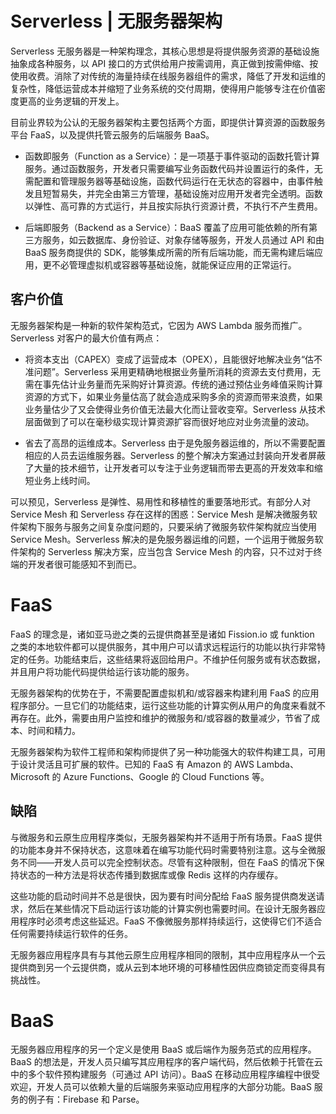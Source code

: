 # Serverless | 无服务器架构

Serverless 无服务器是一种架构理念，其核心思想是将提供服务资源的基础设施抽象成各种服务，以 API 接口的方式供给用户按需调用，真正做到按需伸缩、按使用收费。消除了对传统的海量持续在线服务器组件的需求，降低了开发和运维的复杂性，降低运营成本并缩短了业务系统的交付周期，使得用户能够专注在价值密度更高的业务逻辑的开发上。

目前业界较为公认的无服务器架构主要包括两个方面，即提供计算资源的函数服务平台 FaaS，以及提供托管云服务的后端服务 BaaS。

- 函数即服务（Function as a Service）：是一项基于事件驱动的函数托管计算服务。通过函数服务，开发者只需要编写业务函数代码并设置运行的条件，无需配置和管理服务器等基础设施，函数代码运行在无状态的容器中，由事件触发且短暂易失，并完全由第三方管理，基础设施对应用开发者完全透明。函数以弹性、高可靠的方式运行，并且按实际执行资源计费，不执行不产生费用。

- 后端即服务（Backend as a Service）：BaaS 覆盖了应用可能依赖的所有第三方服务，如云数据库、身份验证、对象存储等服务，开发人员通过 API 和由 BaaS 服务商提供的 SDK，能够集成所需的所有后端功能，而无需构建后端应用，更不必管理虚拟机或容器等基础设施，就能保证应用的正常运行。

## 客户价值

无服务器架构是一种新的软件架构范式，它因为 AWS Lambda 服务而推广。Serverless 对客户的最大价值有两点：

- 将资本支出（CAPEX）变成了运营成本（OPEX），且能很好地解决业务“估不准问题”。Serverless 采用更精确地根据业务量所消耗的资源去支付费用，无需在事先估计业务量而先采购好计算资源。传统的通过预估业务峰值采购计算资源的方式下，如果业务量估高了就会造成采购多余的资源而带来浪费，如果业务量估少了又会使得业务价值无法最大化而让营收变窄。Serverless 从技术层面做到了可以在毫秒级实现计算资源扩容而很好地应对业务流量的波动。

- 省去了高昂的运维成本。Serverless 由于是免服务器运维的，所以不需要配置相应的人员去运维服务器。Serverless 的整个解决方案通过封装向开发者屏蔽了大量的技术细节，让开发者可以专注于业务逻辑而带去更高的开发效率和缩短业务上线时间。

可以预见，Serverless 是弹性、易用性和移植性的重要落地形式。有部分人对 Service Mesh 和 Serverless 存在这样的困惑：Service Mesh 是解决微服务软件架构下服务与服务之间复杂度问题的，只要采纳了微服务软件架构就应当使用 Service Mesh。Serverless 解决的是免服务器运维的问题，一个运用于微服务软件架构的 Serverless 解决方案，应当包含 Service Mesh 的内容，只不过对于终端的开发者很可能感知不到而已。

# FaaS

FaaS 的理念是，诸如亚马逊之类的云提供商甚至是诸如 Fission.io 或 funktion 之类的本地软件都可以提供服务，其中用户可以请求远程运行的功能以执行非常特定的任务。功能结束后，这些结果将返回给用户。不维护任何服务或有状态数据，并且用户将功能代码提供给运行该功能的服务。

无服务器架构的优势在于，不需要配置虚拟机和/或容器来构建利用 FaaS 的应用程序部分。一旦它们的功能结束，运行这些功能的计算实例从用户的角度来看就不再存在。此外，需要由用户监控和维护的微服务和/或容器的数量减少，节省了成本、时间和精力。

无服务器架构为软件工程师和架构师提供了另一种功能强大的软件构建工具，可用于设计灵活且可扩展的软件。已知的 FaaS 有 Amazon 的 AWS Lambda、Microsoft 的 Azure Functions、Google 的 Cloud Functions 等。

## 缺陷

与微服务和云原生应用程序类似，无服务器架构并不适用于所有场景。FaaS 提供的功能本身并不保持状态，这意味着在编写功能代码时需要特别注意。这与全微服务不同——开发人员可以完全控制状态。尽管有这种限制，但在 FaaS 的情况下保持状态的一种方法是将状态传播到数据库或像 Redis 这样的内存缓存。

这些功能的启动时间并不总是很快，因为要有时间分配给 FaaS 服务提供商发送请求，然后在某些情况下启动运行该功能的计算实例也需要时间。在设计无服务器应用程序时必须考虑这些延迟。FaaS 不像微服务那样持续运行，这使得它们不适合任何需要持续运行软件的任务。

无服务器应用程序具有与其他云原生应用程序相同的限制，其中应用程序从一个云提供商到另一个云提供商，或从云到本地环境的可移植性因供应商锁定而变得具有挑战性。

# BaaS

无服务器应用程序的另一个定义是使用 BaaS 或后端作为服务范式的应用程序。BaaS 的想法是，开发人员只编写其应用程序的客户端代码，然后依赖于托管在云中的多个软件预构建服务（可通过 API 访问）。BaaS 在移动应用程序编程中很受欢迎，开发人员可以依赖大量的后端服务来驱动应用程序的大部分功能。BaaS 服务的例子有：Firebase 和 Parse。
